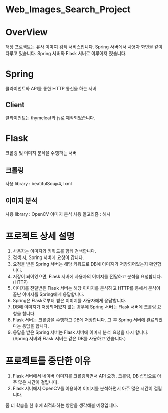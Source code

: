 # Web_Images_Search_Project

# OverView

해당 프로젝트는 유사 이미지 검색 서비스입니다.
Spring 서버에서 사용자 화면을 같이 다루고 있습니다.
Spring 서버와 Flask 서버로 이루어져 있습니다.

# Spring
클라이언트와 API를 통한 HTTP 통신을 하는 서버

## Client
클라이언트는 thymeleaf와 js로 제작되었습니다.

# Flask
크롤링 및 이미지 분석을 수행하는 서버

## 크롤링

사용 library : beatifulSoup4, lxml

## 이미지 분석

사용 library : OpenCV
이미지 분석 사용 알고리즘 : 해시


# 프로젝트 상세 설명
1. 사용자는 이미지와 키워드를 함께 검색합니다.
2. 검색 시, Spring 서버에 요청이 갑니다.
3. 요청을 받은 Spring 서버는 해당 키워드로 DB에 이미지가 저장되어있는지 확인합니다.
4. 저장이 되어있으면, Flask 서버에 사용자의 이미지를 전달하고 분석을 요청합니다. (HTTP)
5. 이미지를 전달받은 Flask 서버는 해당 이미지를 분석하고 HTTP를 통해서 분석이 끝난 이미지를 Spring에게 응답합니다.
6. Spring은 Flask로부터 받은 이미지를 사용자에게 응답합니다.
7. DB에 이미지가 저장되어있지 않는 경우에 Spring 서버는 Flask 서버에 크롤링 요청을 합니다.
8. Flask 서버는 크롤링을 수행하고 DB에 저장합니다. 그 후 Spring 서버에 완료되었다는 응답을 합니다.
9. 응답을 받은 Spring 서버는 Flask 서버에 이미지 분석 요청을 다시 합니다.
(Spring 서버와 Flask 서버는 같은 DB를 사용하고 있습니다.)

# 프로젝트를 중단한 이유
1. Flask 서버에서 네이버 이미지를 크롤링하면서 API 요청, 크롤링, DB 삽입으로 아주 많은 시간이 걸립니다.
2. Flask 서버에서 OpenCV를 이용하여 이미지를 분석하면서 아주 많은 시간이 걸립니다.

좀 더 학습을 한 후에 최적화하는 방안을 생각해볼 예정입니다.


